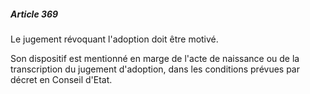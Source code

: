 ##### Article 369

Le jugement révoquant l'adoption doit être motivé.

Son dispositif est mentionné en marge de l'acte de naissance ou de la transcription du jugement d'adoption, dans les conditions prévues par décret en Conseil d'Etat.

